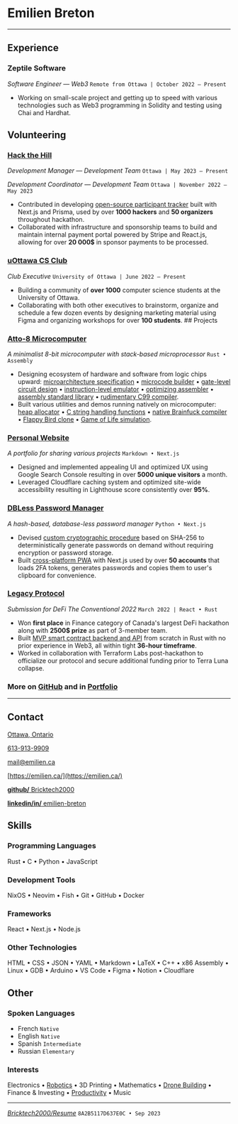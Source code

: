 # Emilien **Breton**

---

## Experience

### Zeptile Software

_Software Engineer — Web3_ `Remote from Ottawa | October 2022 — Present`

- Working on small-scale project and getting up to speed with various technologies such as Web3 programming in Solidity and testing using Chai and Hardhat.

## Volunteering

### [Hack the Hill](http://hackthehill.com/)

_Development Manager — Development Team_ `Ottawa | May 2023 — Present`

_Development Coordinator — Development Team_ `Ottawa | November 2022 — May 2023`

- Contributed in developing [open-source participant tracker](https://github.com/HacktheHill/track-the-hack) built with Next.js and Prisma, used by over **1000 hackers** and **50 organizers** throughout hackathon.
- Collaborated with infrastructure and sponsorship teams to build and maintain internal payment portal powered by Stripe and React.js, allowing for over **20 000$** in sponsor payments to be processed.

### [uOttawa CS Club](https://uocsclub.ca/)

_Club Executive_ `University of Ottawa | June 2022 — Present`

- Building a community of **over 1000** computer science students at the University of Ottawa.
- Collaborating with both other executives to brainstorm, organize and schedule a few dozen events by designing marketing material using Figma and organizing workshops for over **100 students**. ## Projects

### [Atto-8 Microcomputer](https://github.com/Bricktech2000/Atto-8)

_A minimalist 8-bit microcomputer with stack-based microprocessor_ `Rust • Assembly`

- Designing ecosystem of hardware and software from logic chips upward: [microarchitecture specification](https://github.com/Bricktech2000/Atto-8/blob/master/spec/microarchitecture.md) • [microcode builder](https://github.com/Bricktech2000/Atto-8/tree/master/mic) • [gate-level circuit design](https://github.com/Bricktech2000/Atto-8/tree/master/circ) • [instruction-level emulator](https://github.com/Bricktech2000/Atto-8/tree/master/emu) • [optimizing assembler](https://github.com/Bricktech2000/Atto-8/tree/master/asm) • [assembly standard library](https://github.com/Bricktech2000/Atto-8/tree/master/lib) • [rudimentary C99 compiler](https://github.com/Bricktech2000/Atto-8/tree/master/cc).
- Built various utilities and demos running natively on microcomputer: [heap allocator](https://github.com/Bricktech2000/Atto-8/blob/master/lib/stdlib.asm) • [C string handling functions](https://github.com/Bricktech2000/Atto-8/blob/master/lib/string.asm) • [native Brainfuck compiler](https://github.com/Bricktech2000/Atto-8/blob/master/test/brainfuck.asm) • [Flappy Bird clone](https://github.com/Bricktech2000/Atto-8/blob/master/misc/assets/flappy.gif) • [Game of Life simulation](https://github.com/Bricktech2000/Atto-8/blob/master/misc/assets/life.gif).

### [Personal Website](https://emilien.ca/)

_A portfolio for sharing various projects_ `Markdown • Next.js`

- Designed and implemented appealing UI and optimized UX using Google Search Console resulting in over **5000 unique visitors** a month.
- Leveraged Cloudflare caching system and optimized site-wide accessibility resulting in Lighthouse score consistently over **95%**.

### [DBLess Password Manager](https://dbless.emilien.ca/)

_A hash-based, database-less password manager_ `Python • Next.js`

- Devised [custom cryptographic procedure](https://github.com/Bricktech2000/DBLess/blob/master/web/lib/generatePassword.js) based on SHA-256 to deterministically generate passwords on demand without requiring encryption or password storage.
- Built [cross-platform PWA](https://dbless.emilien.ca/) with Next.js used by over **50 accounts**  that loads 2FA tokens, generates passwords and copies them to user's clipboard for convenience.

### [Legacy Protocol](https://devpost.com/software/legacy-protocol)

_Submission for DeFi The Conventional 2022_ `March 2022 | React • Rust`

- Won **first place** in Finance category of Canada's largest DeFi hackathon along with **2500$ prize** as part of 3-member team.
- Built [MVP smart contract backend and API](https://github.com/Bricktech2000/crypto_will) from scratch in Rust with no prior experience in Web3, all within tight **36-hour timeframe**.
- Worked in collaboration with Terraform Labs post-hackathon to officialize our protocol and secure additional funding prior to Terra Luna collapse.

### More on [GitHub](https://github.com/Bricktech2000) and in [Portfolio](https://emilien.ca/)

---

## Contact

[Ottawa, Ontario](https://google.com/maps/place/Ottawa,+ON)



[613-913-9909](tel:+1-613-913-9909)

[mail@emilien.ca](mailto:mail@emilien.ca)

[https://emilien.ca/](https://emilien.ca/)

[**github/** Bricktech2000](https://github.com/Bricktech2000)

[**linkedin/in/** emilien-breton](https://www.linkedin.com/in/emilien-breton/)

## Skills

### Programming Languages

Rust • C • Python • JavaScript

### Development Tools

NixOS • Neovim • Fish • Git • GitHub • Docker

### Frameworks

React • Next.js • Node.js

### Other Technologies

HTML • CSS • JSON • YAML • Markdown • LaTeX • C++ • x86 Assembly • Linux • GDB • Arduino • VS Code • Figma • Notion • Cloudflare

## Other

### Spoken Languages


- French `Native`
- English `Native`
- Spanish `Intermediate`
- Russian `Elementary`

### Interests

Electronics • [Robotics](https://emilien.ca/Spider-Robot/) • 3D Printing • Mathematics • [Drone Building](https://emilien.ca/FPV-Racing-Drone/) • Finance & Investing • [Productivity](https://notes.emilien.ca/productivity/) • Music

---

[_Bricktech2000/Resume_](https://github.com/Bricktech2000/Resume/) `8A2B5117D637E0C • Sep 2023`

